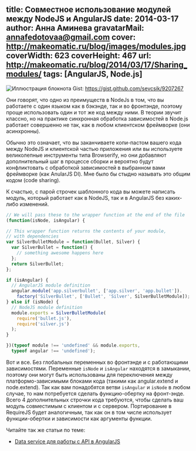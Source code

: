 title: Совместное использование модулей между NodeJS и AngularJS
date: 2014-03-17
author: Анна Аминева
gravatarMail: annafedotovaa@gmail.com
cover: http://makeomatic.ru/blog/images/modules.jpg
coverWidth: 623
coverHeight: 467
url: http://makeomatic.ru/blog/2014/03/17/Sharing_modules/
tags: [AngularJS, Node.js]
---

![Иллюстрация блокнота](/blog/images/modules.jpg)
Gist: https://gist.github.com/sevcsik/9207267

Они говорят, что одно из преимуществ в NodeJs в том, что вы работаете с один языком как в бэкэнде, так и во фронтэнде, поэтому проще использовать один и тот же код между ними.  В теории звучит классно, но на практике синхронная обработка зависимостей в Node.js работает совершенно не так, как в любом клиентском фреймворке (они асинхронны).

<!-- more -->
Обычно это означает, что вы заканчиваете копи-пастом вашего кода между NodeJS и клиентской частью приложения или вы используете великолепные инструменты типа Browserify, но они добавляют дополнительный шаг в процессе сборки и вероятно будут конфликтовать с обработкой зависимостей в выбранном вами фреймворке (как AnularJS DI). Мне было бы стыдно называть это общим кодом (code sharing).

К счастью, с парой строчек шаблонного кода вы можете написать модуль, который работает как в NodeJS, так и в AngularJS без каких-либо изменений.

```js
// We will pass these to the wrapper function at the end of the file
(function(isNode, isAngular) {

// This wrapper function returns the contents of your module, 
// with dependencies
var SilverBulletModule = function(Bullet, Silver) {
  var SilverBullet = function() {
    // something awesome happens here
  };
  return SilverBullet;    
};

if (isAngular) {
  // AngularJS module definition
  angular.module('app.silverbullet', ['app.silver', 'app.bullet']).
    factory('SilverBullet', ['Bullet', 'Silver', SilverBulletModule]);
} else if (isNode) {
  // NodeJS module definition
  module.exports = SilverBulletModule(
    require('bullet.js'), 
    require('silver.js')
  );
}

})(typeof module !== 'undefined' && module.exports,
  typeof angular !== 'undefined');   
  ```
Вот и все. Без глобальных переменных во фронтэнде и с работающими зависимостями. Переменные `isNode` и `isAngular` находятся в замыкании, поэтому они могут быть использованы для переключения между платформо-зависимыми блоками кода (такими как angular.extend и node.extend). Так как вам понадобятся ветви `isAngular` и `isNode` в любом случае, то нам потребуется сделать функцию-обертку на фронт-энде. Всего 4 дополнительных строчки кода требуются, чтобы сделать ваш модуль совместимым с клиентом и с сервером.
Портирование в RequireJS будет аналогичным, так как он в том числе использует функции-обертки и зависимости как аргументы функции.

Читайте так же статьи по теме:

* [Data service для работы с API в AngularJS](http://makeomatic.ru/blog/2014/04/22/Module_in_AngularJS/)


